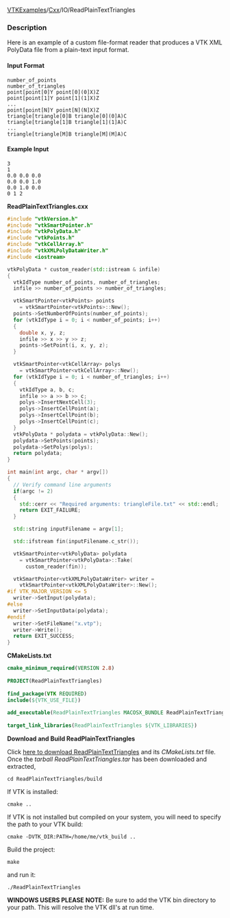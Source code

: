 [VTKExamples](/index/)/[Cxx](/Cxx)/IO/ReadPlainTextTriangles

### Description

Here is an example of a custom file-format reader that produces a VTK XML PolyData file from a plain-text input format.  

#### Input Format
```
number_of_points
number_of_triangles
point[point[0]Y point[0](0]X)Z
point[point[1]Y point[1](1]X)Z
...
point[point[N]Y point[N](N]X)Z
triangle[triangle[0]B triangle[0](0]A)C
triangle[triangle[1]B triangle[1](1]A)C
...
triangle[triangle[M]B triangle[M](M]A)C
```

#### Example Input

```
3
1
0.0 0.0 0.0
0.0 0.0 1.0
0.0 1.0 0.0
0 1 2
```

**ReadPlainTextTriangles.cxx**
```c++
#include "vtkVersion.h"
#include "vtkSmartPointer.h"
#include "vtkPolyData.h"
#include "vtkPoints.h"
#include "vtkCellArray.h"
#include "vtkXMLPolyDataWriter.h"
#include <iostream>

vtkPolyData * custom_reader(std::istream & infile)
{
  vtkIdType number_of_points, number_of_triangles;
  infile >> number_of_points >> number_of_triangles;

  vtkSmartPointer<vtkPoints> points
    = vtkSmartPointer<vtkPoints>::New();
  points->SetNumberOfPoints(number_of_points);
  for (vtkIdType i = 0; i < number_of_points; i++)
  {
    double x, y, z;
    infile >> x >> y >> z;
    points->SetPoint(i, x, y, z);
  }

  vtkSmartPointer<vtkCellArray> polys
    = vtkSmartPointer<vtkCellArray>::New();
  for (vtkIdType i = 0; i < number_of_triangles; i++)
  {
    vtkIdType a, b, c;
    infile >> a >> b >> c;
    polys->InsertNextCell(3);
    polys->InsertCellPoint(a);
    polys->InsertCellPoint(b);
    polys->InsertCellPoint(c);
  }
  vtkPolyData * polydata = vtkPolyData::New();
  polydata->SetPoints(points);
  polydata->SetPolys(polys);
  return polydata;
}

int main(int argc, char * argv[])
{
  // Verify command line arguments
  if(argc != 2)
  {
    std::cerr << "Required arguments: triangleFile.txt" << std::endl;
    return EXIT_FAILURE;
  }

  std::string inputFilename = argv[1];

  std::ifstream fin(inputFilename.c_str());

  vtkSmartPointer<vtkPolyData> polydata
    = vtkSmartPointer<vtkPolyData>::Take(
      custom_reader(fin));

  vtkSmartPointer<vtkXMLPolyDataWriter> writer =
    vtkSmartPointer<vtkXMLPolyDataWriter>::New();
#if VTK_MAJOR_VERSION <= 5
  writer->SetInput(polydata);
#else
  writer->SetInputData(polydata);
#endif
  writer->SetFileName("x.vtp");
  writer->Write();
  return EXIT_SUCCESS;
}
```
**CMakeLists.txt**
```cmake
cmake_minimum_required(VERSION 2.8)
 
PROJECT(ReadPlainTextTriangles)
 
find_package(VTK REQUIRED)
include(${VTK_USE_FILE})
 
add_executable(ReadPlainTextTriangles MACOSX_BUNDLE ReadPlainTextTriangles.cxx)
 
target_link_libraries(ReadPlainTextTriangles ${VTK_LIBRARIES})
```

**Download and Build ReadPlainTextTriangles**

Click [here to download ReadPlainTextTriangles](https://github.com/lorensen/VTKWikiExamplesTarballs/raw/master/ReadPlainTextTriangles.tar) and its *CMakeLists.txt* file.
Once the *tarball ReadPlainTextTriangles.tar* has been downloaded and extracted,
```
cd ReadPlainTextTriangles/build 
```
If VTK is installed:
```
cmake ..
```
If VTK is not installed but compiled on your system, you will need to specify the path to your VTK build:
```
cmake -DVTK_DIR:PATH=/home/me/vtk_build ..
```
Build the project:
```
make
```
and run it:
```
./ReadPlainTextTriangles
```
**WINDOWS USERS PLEASE NOTE:** Be sure to add the VTK bin directory to your path. This will resolve the VTK dll's at run time.

